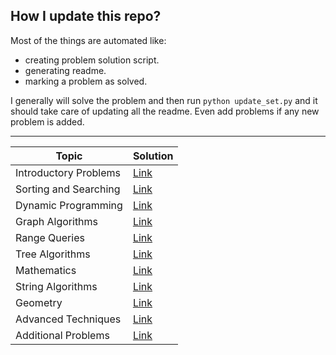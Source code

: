 ## How I update this repo?

Most of the things are automated like:

- creating problem solution script.
- generating readme.
- marking a problem as solved.

I generally will solve the problem and then run `python update_set.py` and it should take care of updating all the readme. Even add problems if any new problem is added.

---

| Topic                 | Solution                           |
|-----------------------|------------------------------------|
| Introductory Problems | [Link](./01_introductory_problems) |
| Sorting and Searching | [Link](./02_sorting_and_searching) |
| Dynamic Programming   | [Link](./03_dynamic_programming)   |
| Graph Algorithms      | [Link](./04_graph_algorithms)      |
| Range Queries         | [Link](./05_range_queries)         |
| Tree Algorithms       | [Link](./06_tree_algorithms)       |
| Mathematics           | [Link](./07_mathematics)           |
| String Algorithms     | [Link](./08_string_algorithms)     |
| Geometry              | [Link](./09_geometry)              |
| Advanced Techniques   | [Link](./10_advanced_techniques)   |
| Additional Problems   | [Link](./11_additional_problems)   |

